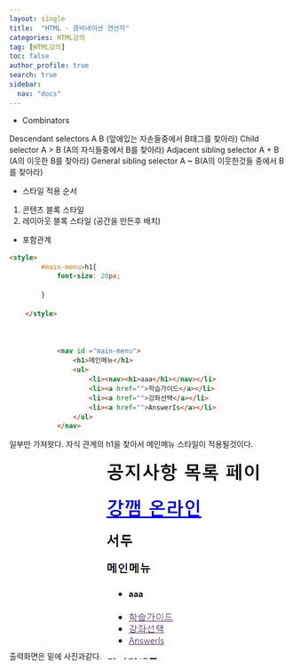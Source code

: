 ```yaml
---
layout: single
title:  "HTML - 콤비네이션 연산자"
categories: HTML강의
tag: [HTML강의]
toc: false
author_profile: true
search: true
sidebar:
  nav: "docs"
---
```


- Combinators

Descendant selectors        A  B (앞에있는 자손들중에서 B태그를 찾아라)
Child selector              A > B (A의 자식들중에서 B를 찾아라)
Adjacent sibling selector   A + B (A의 이웃한 B를 찾아라)
General sibling selector    A ~ B(A의 이웃한것들 중에서 B를 찾아라)


- 스타일 적용 순서
1. 콘텐츠 블록 스타일
2. 레이아웃 블록 스타일 (공간을 만든후 배치)


- 포함관계


```html
<style>
        #main-menu>h1{
            font-size: 20px;

        }

    </style>


   
            <nav id ="main-menu">   
                <h1>메인메뉴</h1>
                <ul>
                    <li><nav><h1>aaa</h1></nav></li>
                    <li><a href="">학습가이드</a></li>
                    <li><a href="">강좌선택</a></li>
                    <li><a href="">AnswerIs</a></li>
                </ul>
            </nav>


```
일부만 가져왓다. 자식 관계의 h1을 찾아서 메인메뉴 스타일이 적용될것이다.

출력화면은 밑에 사진과같다. 
![자식](/assets/images/자식.JPG)